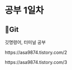 <h1>공부 1일차</h1>

<h2>📌Git</h2>
깃명령어, 터미널 공부</p>
https://asa9874.tistory.com/2</p>
https://asa9874.tistory.com/3</p>
